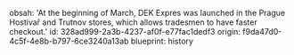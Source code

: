 obsah: 'At the beginning of March, DEK Expres was launched in the Prague Hostivař and Trutnov stores, which allows tradesmen to have faster checkout.'
id: 328ad999-2a3b-4237-af0f-e77fac1dedf3
origin: f9da47d0-4c5f-4e8b-b797-6ce3240a13ab
blueprint: history
